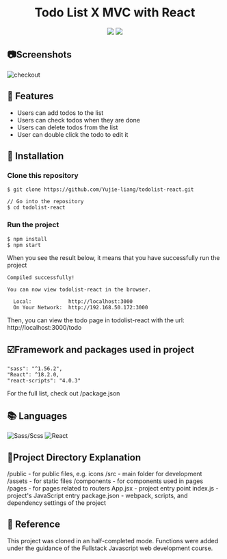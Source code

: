 # <div align='center'>Todo List X MVC with React</div>

<div align='center'>
<p>
    <img src="https://img.shields.io/badge/Sass/Scss-1.77.0-pink"/>
    <img src="https://img.shields.io/badge/React-18.3.1-blue"/>
</p>
</div>

## :camera:Screenshots

![checkout](https://i.imgur.com/N6msybY.png)

## :star2: Features

- Users can add todos to the list<br>
- Users can check todos when they are done<br>
- Users can delete todos from the list<br>
- User can double click the todo to edit it<br>

## :diamond_shape_with_a_dot_inside: Installation

### Clone this repository

```
$ git clone https://github.com/Yujie-liang/todolist-react.git

// Go into the repository
$ cd todolist-react

```

### Run the project

```
$ npm install
$ npm start
```

When you see the result below, it means that you have successfully run the project

```
Compiled successfully!

You can now view todolist-react in the browser.

  Local:            http://localhost:3000
  On Your Network:  http://192.168.50.172:3000

```

Then, you can view the todo page in todolist-react with the url: http://localhost:3000/todo

## :ballot_box_with_check:Framework and packages used in project

```
"sass": "^1.56.2",
"React": ^18.2.0,
"react-scripts": "4.0.3"
```

For the full list, check out /package.json

## :books: Languages

<div>
<img alt="Sass/Scss" src="https://img.shields.io/badge/SASS%20-hotpink.svg?&style=for-the-badge&logo=SASS&logoColor=white"/>
<img alt="React" src="https://img.shields.io/badge/react-%2320232a.svg?style=for-the-badge&logo=react&logoColor=%2361DAFB"/>

## :floppy_disk:Project Directory Explanation

/public - for public files, e.g. icons
/src - main folder for development
/assets - for static files
/components - for components used in pages
/pages - for pages related to routers
App.jsx - project entry point
index.js - project's JavaScript entry
package.json - webpack, scripts, and dependency settings of the project

## 💎 Reference

This project was cloned in an half-completed mode.
Functions were added under the guidance of the Fullstack Javascript web development course.
